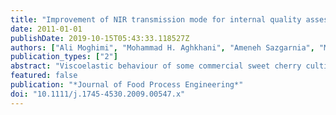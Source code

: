 ```yaml
---
title: "Improvement of NIR transmission mode for internal quality assessment of fruit using different orientations"
date: 2011-01-01
publishDate: 2019-10-15T05:43:33.118527Z
authors: ["Ali Moghimi", "Mohammad H. Aghkhani", "Ameneh Sazgarnia", "Mohammad H. Abbaspour-Fard"]
publication_types: ["2"]
abstract: "Viscoelastic behaviour of some commercial sweet cherry cultivars of Iran has been studied in current research. For this purpose, stress relaxation test was conducted on five cultivars of sweet cherry including Siah Mashhad, Abarde, Victoria, Dovom Ras and Tak Dane. Two common models (Generalised Maxwell model and Peleg model) were fitted to the experimental data. Both models could describe stress relaxation behaviour of cherries (R^2 = 0.99), but Generalised Maxwell model had lower root mean square error (RMSE) than Peleg model. Based on analysis of stress relaxation data using models constants, Tak Dane exhibited more solid properties, while Victoria showed less elastic behaviour than other cultivars. The results revealed that relaxation ratio (R%) and the area under the stress relaxation curve could be effective alternative to models with easier mathematical procedure."
featured: false
publication: "*Journal of Food Process Engineering*"
doi: "10.1111/j.1745-4530.2009.00547.x"
---
```

